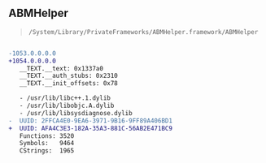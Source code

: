 ## ABMHelper

> `/System/Library/PrivateFrameworks/ABMHelper.framework/ABMHelper`

```diff

-1053.0.0.0.0
+1054.0.0.0.0
   __TEXT.__text: 0x1337a0
   __TEXT.__auth_stubs: 0x2310
   __TEXT.__init_offsets: 0x78

   - /usr/lib/libc++.1.dylib
   - /usr/lib/libobjc.A.dylib
   - /usr/lib/libsysdiagnose.dylib
-  UUID: 2FFCA4E0-9EA6-3971-9B16-9FF89A406BD1
+  UUID: AFA4C3E3-182A-35A3-881C-56AB2E471BC9
   Functions: 3520
   Symbols:   9464
   CStrings:  1965

```
